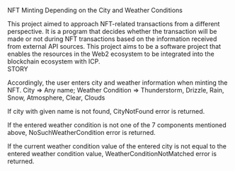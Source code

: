 NFT Minting Depending on the City and Weather Conditions

This project aimed to approach NFT-related transactions from a different perspective. 
It is a program that decides whether the transaction will be made or not during NFT transactions based on the information received from external API sources.
This project aims to be a software project that enables the resources in the Web2 ecosystem to be integrated into the blockchain ecosystem with ICP.
<br/>
STORY

Accordingly, the user enters city and weather information when minting the NFT.
City => Any name;
Weather Condition =>
    Thunderstorm,
    Drizzle,
    Rain,
    Snow,
    Atmosphere,
    Clear,
    Clouds

If city with given name is not found, CityNotFound error is returned.

If the entered weather condition is not one of the 7 components mentioned above,  NoSuchWeatherCondition error is returned.

If the current weather condition value of the entered city is not equal to the entered weather condition value,  WeatherConditionNotMatched error is returned.
